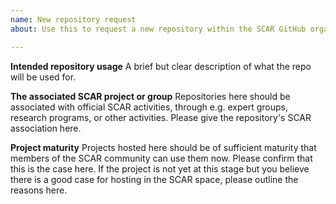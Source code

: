 ```yaml
---
name: New repository request
about: Use this to request a new repository within the SCAR GitHub organisation

---
```


**Intended repository usage**
A brief but clear description of what the repo will be used for.

**The associated SCAR project or group**
Repositories here should be associated with official SCAR activities, through e.g. expert groups, research programs, or other activities. Please give the repository's SCAR association here.

**Project maturity**
Projects hosted here should be of sufficient maturity that members of the SCAR community can use them now. Please confirm that this is the case here. If the project is not yet at this stage but you believe there is a good case for hosting in the SCAR space, please outline the reasons here.
